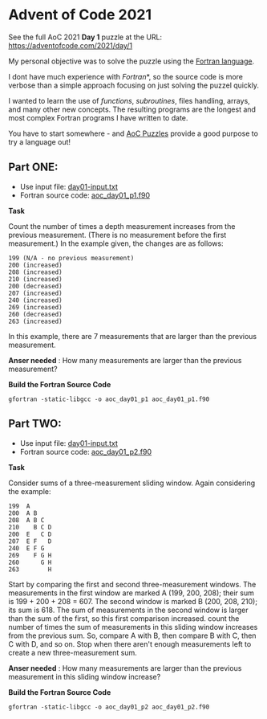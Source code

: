 # Advent of Code 2021

See the full AoC 2021 **Day 1** puzzle at the URL: https://adventofcode.com/2021/day/1

My personal objective was to solve the puzzle using the [Fortran language](https://fortran-lang.org).

I dont have much experience with *Fortran**, so the source code is more verbose than a simple 
approach focusing on just solving the puzzel quickly. 

I wanted to learn the use of *functions*, *subroutines*, files handling, arrays, and many 
other new concepts. The resulting programs are the longest and most complex Fortran programs 
I have written to date. 

You have to start somewhere - and [AoC Puzzles](https://adventofcode.com/) provide a good 
purpose to try a language out!

## Part ONE:

- Use input file: [day01-input.txt](./day01-input.txt)
- Fortran source code: [aoc_day01_p1.f90](./aoc_day01_p1.f90)

**Task**

Count the number of times a depth measurement increases from the previous measurement. 
(There is no measurement before the first measurement.) In the example given, the 
changes are as follows:

```
199 (N/A - no previous measurement)
200 (increased)
208 (increased)
210 (increased)
200 (decreased)
207 (increased)
240 (increased)
269 (increased)
260 (decreased)
263 (increased)
```
In this example, there are 7 measurements that are larger than the previous measurement.

**Anser needed** : How many measurements are larger than the previous measurement?

**Build the Fortran Source Code**
```console
gfortran -static-libgcc -o aoc_day01_p1 aoc_day01_p1.f90
```

## Part TWO:

- Use input file: [day01-input.txt](./day01-input.txt)
- Fortran source code: [aoc_day01_p2.f90](./aoc_day01_p2.f90)

**Task**

Consider sums of a three-measurement sliding window. Again considering the example:

```
199  A      
200  A B    
208  A B C  
210    B C D
200  E   C D
207  E F   D
240  E F G  
269    F G H
260      G H
263        H
```
Start by comparing the first and second three-measurement windows. The measurements in the 
first window are marked A (199, 200, 208); their sum is 199 + 200 + 208 = 607. The second 
window is marked B (200, 208, 210); its sum is 618. The sum of measurements in the second 
window is larger than the sum of the first, so this first comparison increased. count the 
number of times the sum of measurements in this sliding window increases from the previous 
sum. So, compare A with B, then compare B with C, then C with D, and so on. Stop when 
there aren't enough measurements left to create a new three-measurement sum.

**Anser needed** : How many measurements are larger than the previous measurement in 
this sliding window increase?

**Build the Fortran Source Code**
```console
gfortran -static-libgcc -o aoc_day01_p2 aoc_day01_p2.f90
```
